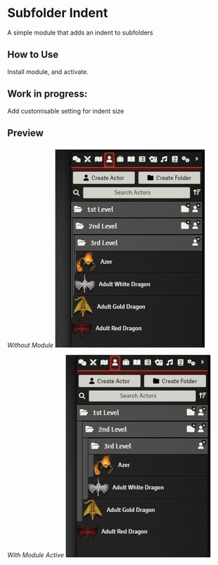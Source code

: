 # Subfolder Indent
A simple module that adds an indent to subfolders

## How to Use
Install module, and activate.

## Work in progress:
Add customisable setting for indent size

## Preview
*Without Module*
![Without module active](/examples/example-off.jpg)

*With Module Active*
![With module active](/examples/example-on.jpg)
